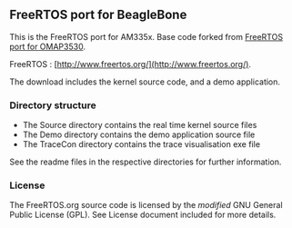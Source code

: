## FreeRTOS port for BeagleBone

This is the FreeRTOS port for AM335x. Base code forked from [FreeRTOS port for OMAP3530](https://github.com/hwoarang/freertos-ported).

FreeRTOS : [http://www.freertos.org/](http://www.freertos.org/).

The download includes the kernel source code, and a demo application.

### Directory structure

+   The Source directory contains the real time kernel source files
+   The Demo directory contains the demo application source file
+   The TraceCon directory contains the trace visualisation exe file

See the readme files in the respective directories for further information.

### License

The FreeRTOS.org source code is licensed by the *modified* GNU General Public License (GPL). See License document included for more details.
